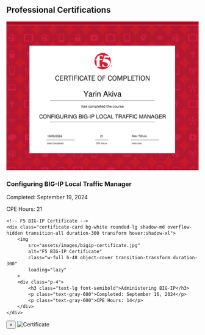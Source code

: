## Professional Certifications
<div class="grid md:grid-cols-2 gap-8 max-w-4xl mx-auto">
    <!-- F5 LTM Certificate -->
    <div class="certificate-card bg-white rounded-lg shadow-md overflow-hidden transition-all duration-300 transform hover:shadow-xl">
        <img 
            src="assets/images/ltm-certificate.jpg" 
            alt="F5 LTM Certificate" 
            class="w-full h-48 object-cover transition-transform duration-300"
            loading="lazy"
        >
        <div class="p-4">
            <h3 class="text-lg font-semibold">Configuring BIG-IP Local Traffic Manager</h3>
            <p class="text-gray-600">Completed: September 19, 2024</p>
            <p class="text-gray-600">CPE Hours: 21</p>
        </div>
    </div>
    
    <!-- F5 BIG-IP Certificate -->
    <div class="certificate-card bg-white rounded-lg shadow-md overflow-hidden transition-all duration-300 transform hover:shadow-xl">
        <img 
            src="assets/images/bigip-certificate.jpg" 
            alt="F5 BIG-IP Certificate" 
            class="w-full h-48 object-cover transition-transform duration-300"
            loading="lazy"
        >
        <div class="p-4">
            <h3 class="text-lg font-semibold">Administering BIG-IP</h3>
            <p class="text-gray-600">Completed: September 16, 2024</p>
            <p class="text-gray-600">CPE Hours: 14</p>
        </div>
    </div>
</div>

<!-- Modal for Certificates -->
<div id="certificate-modal" class="modal fixed inset-0 bg-black bg-opacity-85 z-50 hidden items-center justify-center p-4">
    <div class="modal-content relative max-w-4xl mx-auto">
        <button 
            onclick="closeModal()" 
            class="close-modal absolute -top-10 right-0 text-white text-3xl hover:text-gray-300 transition-colors duration-200"
            aria-label="Close modal"
        >&times;</button>
        <img id="modal-image" src="" alt="Certificate" class="max-w-full max-h-[90vh] object-contain rounded-lg shadow-2xl">
    </div>
</div>

<script>
document.querySelectorAll('.certificate-card').forEach(card => {
    card.addEventListener('click', function() {
        const img = this.querySelector('img');
        openModal(img.src.includes('ltm-certificate') ? 'ltm-cert' : 'bigip-cert');
    });
});
</script>